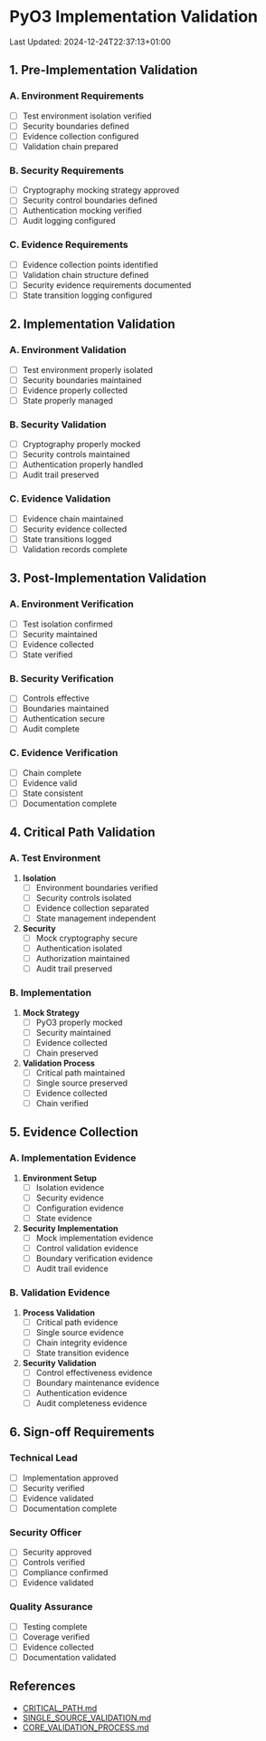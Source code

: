 # PyO3 Implementation Validation
Last Updated: 2024-12-24T22:37:13+01:00

## 1. Pre-Implementation Validation

### A. Environment Requirements
- [ ] Test environment isolation verified
- [ ] Security boundaries defined
- [ ] Evidence collection configured
- [ ] Validation chain prepared

### B. Security Requirements
- [ ] Cryptography mocking strategy approved
- [ ] Security control boundaries defined
- [ ] Authentication mocking verified
- [ ] Audit logging configured

### C. Evidence Requirements
- [ ] Evidence collection points identified
- [ ] Validation chain structure defined
- [ ] Security evidence requirements documented
- [ ] State transition logging configured

## 2. Implementation Validation

### A. Environment Validation
- [ ] Test environment properly isolated
- [ ] Security boundaries maintained
- [ ] Evidence properly collected
- [ ] State properly managed

### B. Security Validation
- [ ] Cryptography properly mocked
- [ ] Security controls maintained
- [ ] Authentication properly handled
- [ ] Audit trail preserved

### C. Evidence Validation
- [ ] Evidence chain maintained
- [ ] Security evidence collected
- [ ] State transitions logged
- [ ] Validation records complete

## 3. Post-Implementation Validation

### A. Environment Verification
- [ ] Test isolation confirmed
- [ ] Security maintained
- [ ] Evidence collected
- [ ] State verified

### B. Security Verification
- [ ] Controls effective
- [ ] Boundaries maintained
- [ ] Authentication secure
- [ ] Audit complete

### C. Evidence Verification
- [ ] Chain complete
- [ ] Evidence valid
- [ ] State consistent
- [ ] Documentation complete

## 4. Critical Path Validation

### A. Test Environment
1. **Isolation**
   - [ ] Environment boundaries verified
   - [ ] Security controls isolated
   - [ ] Evidence collection separated
   - [ ] State management independent

2. **Security**
   - [ ] Mock cryptography secure
   - [ ] Authentication isolated
   - [ ] Authorization maintained
   - [ ] Audit trail preserved

### B. Implementation
1. **Mock Strategy**
   - [ ] PyO3 properly mocked
   - [ ] Security maintained
   - [ ] Evidence collected
   - [ ] Chain preserved

2. **Validation Process**
   - [ ] Critical path maintained
   - [ ] Single source preserved
   - [ ] Evidence collected
   - [ ] Chain verified

## 5. Evidence Collection

### A. Implementation Evidence
1. **Environment Setup**
   - [ ] Isolation evidence
   - [ ] Security evidence
   - [ ] Configuration evidence
   - [ ] State evidence

2. **Security Implementation**
   - [ ] Mock implementation evidence
   - [ ] Control validation evidence
   - [ ] Boundary verification evidence
   - [ ] Audit trail evidence

### B. Validation Evidence
1. **Process Validation**
   - [ ] Critical path evidence
   - [ ] Single source evidence
   - [ ] Chain integrity evidence
   - [ ] State transition evidence

2. **Security Validation**
   - [ ] Control effectiveness evidence
   - [ ] Boundary maintenance evidence
   - [ ] Authentication evidence
   - [ ] Audit completeness evidence

## 6. Sign-off Requirements

### Technical Lead
- [ ] Implementation approved
- [ ] Security verified
- [ ] Evidence validated
- [ ] Documentation complete

### Security Officer
- [ ] Security approved
- [ ] Controls verified
- [ ] Compliance confirmed
- [ ] Evidence validated

### Quality Assurance
- [ ] Testing complete
- [ ] Coverage verified
- [ ] Evidence collected
- [ ] Documentation validated

## References
- [CRITICAL_PATH.md](../CRITICAL_PATH.md)
- [SINGLE_SOURCE_VALIDATION.md](../SINGLE_SOURCE_VALIDATION.md)
- [CORE_VALIDATION_PROCESS.md](../CORE_VALIDATION_PROCESS.md)
